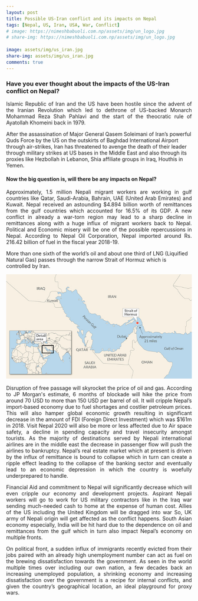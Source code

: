 ```yaml
---
layout: post
title: Possible US-Iran conflict and its impacts on Nepal
tags: [Nepal, US, Iran, USA, War, Conflict]
# image: https://nimeshbabuoli.com.np/assets/img/un_logo.jpg
# share-img: https://nimeshbabuoli.com.np/assets/img/un_logo.jpg

image: assets/img/us_iran.jpg
share-img: assets/img/us_iran.jpg
comments: true
---
```


<h3>Have you ever thought about the impacts of the US-Iran conflict on Nepal?</h3>

<p style='text-align: justify;'>Islamic Republic of Iran and the US have been hostile since the advent of the Iranian Revolution which led to dethrone of US-backed Monarch Mohammad Reza Shah Pahlavi and the start of the theocratic rule of Ayatollah Khomeini back in 1979.

After the assassination of Major General Qasem Soleimani of Iran’s powerful Quds Force by the US on the outskirts of Baghdad International Airport through air-strikes, Iran has threatened to avenge the death of their leader through military strikes at US bases in the Middle East and also through its proxies like Hezbollah in Lebanon, Shia affiliate groups in Iraq, Houthis in Yemen.</p>


<h4>Now the big question is, will there be any impacts on Nepal?</h4>

<p style='text-align: justify;'>Approximately, 1.5 million Nepali migrant workers are working in gulf countries like Qatar, Saudi-Arabia, Bahrain, UAE (United Arab Emirates) and Kuwait. Nepal received an astounding $4.894 billion worth of remittances from the gulf countries which accounted for 16.5% of its GDP. A new conflict in already a war-torn region may lead to a sharp decline in remittances along with a huge influx of migrant workers back to Nepal. Political and Economic misery will be one of the possible repercussions in Nepal. According to Nepal Oil Corporation, Nepal imported around Rs. 216.42 billion of fuel in the fiscal year 2018-19.

More than one sixth of the world’s oil and about one third of LNG (Liquified Natural Gas) passes through the narrow Strait of Hormuz which is controlled by Iran.</p>

<center><img src="/assets/img/straight_of_hormuz.jpg" ></center>

<p style='text-align: justify;'>Disruption of free passage will skyrocket the price of oil and gas. According to JP Morgan's estimate, 6 months of blockade will hike the price from around 70 USD to more than 150 USD per barrel of oil. It will cripple Nepal’s import-based economy due to fuel shortages and costlier petroleum prices. This will also hamper global economic growth resulting in significant decrease in the amount of FDI (Foreign Direct Investment) which was $161m in 2018. Visit Nepal 2020 will also be more or less affected due to Air space safety, a decline in spending capacity and travel insecurity amongst tourists. As the majority of destinations served by Nepali international airlines are in the middle east the decrease in passenger flow will push the airlines to bankruptcy. Nepal’s real estate market which at present is driven by the influx of remittance is bound to collapse which in turn can create a ripple effect leading to the collapse of the banking sector and eventually lead to an economic depression in which the country is woefully underprepared to handle.</p>

<p style='text-align: justify;'>Financial Aid and commitment to Nepal will significantly decrease which will even cripple our economy and development projects. Aspirant Nepali workers will go to work for US military contractors like in the Iraq war sending much-needed cash to home at the expense of human cost. Allies of the US including the United Kingdom will be dragged into war So, UK army of Nepali origin will get affected as the conflict happens. South Asian economy especially, India will be hit hard due to the dependence on oil and remittances from the gulf which in turn also impact Nepal’s economy on multiple fronts.</p>

<p style='text-align: justify;'>On political front, a sudden influx of immigrants recently evicted from their jobs paired with an already high unemployment number can act as fuel on the brewing dissatisfaction towards the government. As seen in the world multiple times over including our own nation, a few decades back an increasing unemployed population, a shrinking economy and increasing dissatisfaction over the government is a recipe for internal conflicts, and given the country’s geographical location, an ideal playground for proxy wars.</p>
